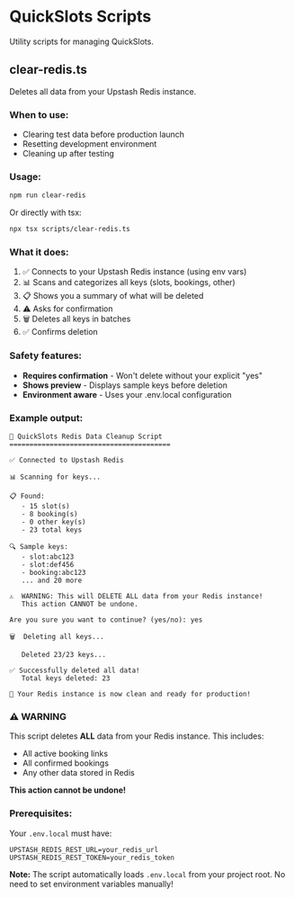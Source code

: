 # QuickSlots Scripts

Utility scripts for managing QuickSlots.

## clear-redis.ts

Deletes all data from your Upstash Redis instance.

### When to use:
- Clearing test data before production launch
- Resetting development environment
- Cleaning up after testing

### Usage:

```bash
npm run clear-redis
```

Or directly with tsx:

```bash
npx tsx scripts/clear-redis.ts
```

### What it does:

1. ✅ Connects to your Upstash Redis instance (using env vars)
2. 📊 Scans and categorizes all keys (slots, bookings, other)
3. 📋 Shows you a summary of what will be deleted
4. ⚠️  Asks for confirmation
5. 🗑️  Deletes all keys in batches
6. ✅ Confirms deletion

### Safety features:

- **Requires confirmation** - Won't delete without your explicit "yes"
- **Shows preview** - Displays sample keys before deletion
- **Environment aware** - Uses your .env.local configuration

### Example output:

```
🧹 QuickSlots Redis Data Cleanup Script
========================================

✅ Connected to Upstash Redis

📊 Scanning for keys...

📋 Found:
   - 15 slot(s)
   - 8 booking(s)
   - 0 other key(s)
   - 23 total keys

🔍 Sample keys:
   - slot:abc123
   - slot:def456
   - booking:abc123
   ... and 20 more

⚠️  WARNING: This will DELETE ALL data from your Redis instance!
   This action CANNOT be undone.

Are you sure you want to continue? (yes/no): yes

🗑️  Deleting all keys...

   Deleted 23/23 keys...

✅ Successfully deleted all data!
   Total keys deleted: 23

🎉 Your Redis instance is now clean and ready for production!
```

### ⚠️ WARNING

This script deletes **ALL** data from your Redis instance. This includes:
- All active booking links
- All confirmed bookings
- Any other data stored in Redis

**This action cannot be undone!**

### Prerequisites:

Your `.env.local` must have:
```
UPSTASH_REDIS_REST_URL=your_redis_url
UPSTASH_REDIS_REST_TOKEN=your_redis_token
```

**Note:** The script automatically loads `.env.local` from your project root. No need to set environment variables manually!
